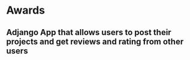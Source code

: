 # Awards
## Adjango App that allows users to post their projects and get reviews and rating from other users 
